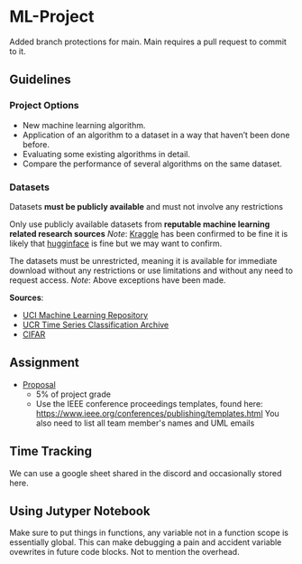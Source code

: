 # ML-Project
Added branch protections for main. Main requires a pull request to commit to it.

## Guidelines
### Project Options 
* New machine learning algorithm.
* Application of an algorithm to a dataset in a way that haven’t been done before.
* Evaluating some existing algorithms in detail.
* Compare the performance of several algorithms on the same dataset.
### Datasets
Datasets **must be publicly available** and must not involve any restrictions


Only use publicly available datasets from **reputable machine learning related research sources**
*Note*: [Kraggle](https://www.kaggle.com/) has been confirmed to be fine it is likely that [hugginface](https://huggingface.co/) is fine but we may want to confirm.  


The datasets must be unrestricted, meaning it is available for immediate download without any restrictions or use limitations and without any need to request access.
*Note*: Above exceptions have been made.  

**Sources**:
* [UCI Machine Learning Repository](https://archive.ics.uci.edu/)
* [UCR Time Series Classification Archive](https://www.cs.ucr.edu/~eamonn/time_series_data/)
* [CIFAR](https://www.cs.toronto.edu/~kriz/cifar.html)

## Assignment  
* [Proposal](./Proposal/README.md)
    * 5% of project grade
    * Use the IEEE conference proceedings templates, found here: https://www.ieee.org/conferences/publishing/templates.html You also need to list all team member's names and UML emails

## Time Tracking 
We can use a google sheet shared in the discord and occasionally stored here.

## Using Jutyper Notebook
Make sure to put things in functions, any variable not in a function scope is essentially global. This can make debugging a pain and accident variable ovewrites in future code blocks. Not to mention the overhead.